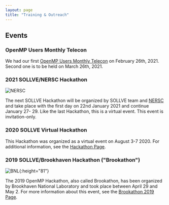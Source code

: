 ```yaml
---
layout: page
title: "Training & Outreach"
---
```


## Events

### OpenMP Users Monthly Telecon

We had our first [OpenMP Users Monthly Telecon](https://www.exascaleproject.org/event/sollve-monthly-telecons/) on February 26th, 2021. Second one is to be held on March 26th, 2021.

### 2021 SOLLVE/NERSC Hackathon

![NERSC]({{site.baseurl}}/images/nersc.png)

The next SOLLVE Hackathon will be organized by SOLLVE team and [NERSC](https://www.nersc.gov/) and take place with the first day on 22nd January 2021 and continue January 27- 29.  Like the last Hackathon, this is a virtual event.  This event is invitation-only.

### 2020 SOLLVE Virtual Hackathon

This Hackathon was organized as a virtual event on August 3-7 2020. For additional information, see the [Hackathon Page](https://sites.google.com/view/omp-hack-2020).

### 2019 SOLLVE/Brookhaven Hackathon ("Brookathon")

![BNL]({{site.baseurl}}/images/bnl.svg){:height="81"}

The 2019 OpenMP Hackathon, also called Brookathon, has been organized by Brookhaven National Laboratory and took place between April 29 and May 2. For more information about this event, see the [Brookathon 2019 Page](https://www.bnl.gov/ompbrookathon2019/).
